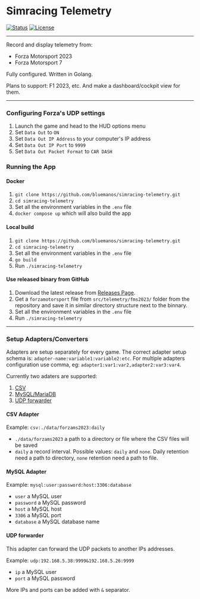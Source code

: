 # Simracing Telemetry

[![Status](https://img.shields.io/badge/status-active-success.svg)]()
[![License](https://img.shields.io/badge/license-MIT-blue.svg)](/LICENSE)

---

Record and display telemetry from:

* Forza Motorsport 2023
* Forza Motorsport 7

Fully configured. Written in Golang.

Plans to support: F1 2023, etc. And make a dashboard/cockpit view for them.

---

### Configuring Forza's UDP settings

1. Launch the game and head to the HUD options menu
2. Set `Data Out` to `ON`
3. Set `Data Out IP Address` to your computer's IP address
4. Set `Data Out IP Port` to `9999`
5. Set `Data Out Packet Format` to `CAR DASH`

### Running the App

#### Docker

1. `git clone https://github.com/bluemanos/simracing-telemetry.git`
2. `cd simracing-telemetry`
3. Set all the environment variables in the `.env` file
4. `docker compose up` which will also build the app

#### Local build

1. `git clone https://github.com/bluemanos/simracing-telemetry.git`
2. `cd simracing-telemetry`
3. Set all the environment variables in the `.env` file
4. `go build`
5. Run `./simracing-telemetry`

#### Use released binary from GitHub

1. Download the latest release from [Releases Page](https://github.com/bluemanos/simracing-telemetry/releases).
2. Get a `forzamotorsport` file from `src/telemetry/fms2023/` folder from the repository and save it in similar directory structure next to the binnary.
3. Set all the environment variables in the `.env` file
4. Run `./simracing-telemetry`

---

### Setup Adapters/Converters

Adapters are setup separately for every game.
The correct adapter setup schema is: `adapter-name:variable1:variable2:etc`.
For multiple adapters configuration use comma, eg: `adapter1:var1:var2,adapter2:var3:var4`.

Currently two adaters are supported:

1. [CSV](#csv-adapter)
2. [MySQL/MariaDB](#mysql-adapter)
3. [UDP forwarder](#udp-forwarder)

#### CSV Adapter
Example: `csv:./data/forzams2023:daily`
* `./data/forzams2023` a path to a directory or file where the CSV files will be saved
* `daily` a record interval. Possible values: `daily` and `none`. Daily retention need a path to directory, `none` retention need a path to file.

#### MySQL Adapter
Example: `mysql:user:password:host:3306:database`
* `user` a MySQL user
* `password` a MySQL password
* `host` a MySQL host
* `3306` a MySQL port
* `database` a MySQL database name

#### UDP forwarder
This adapter can forward the UDP packets to another IPs addresses.

Example: `udp:192.168.5.38:9999&192.168.5.26:9999`
* `ip` a MySQL user
* `port` a MySQL password

More IPs and ports can be added with `&` separator.